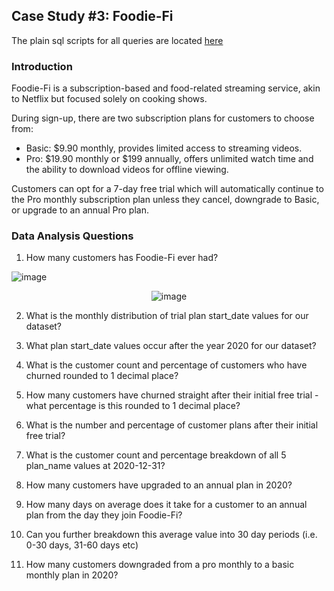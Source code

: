 
##  Case Study #3: Foodie-Fi

The plain sql scripts for all queries are located [here]()


### Introduction


Foodie-Fi is a subscription-based and food-related streaming service, akin to Netflix but focused solely on cooking shows. 

During sign-up, there are two subscription plans for customers to choose from:

- Basic: $9.90 monthly, provides limited access to streaming videos.
- Pro: $19.90 monthly or $199 annually, offers unlimited watch time and the ability to download videos for offline viewing.

Customers can opt for a 7-day free trial which will automatically continue to the Pro monthly subscription plan unless they cancel, downgrade to Basic, or upgrade to an annual Pro plan.

### Data Analysis Questions


1.	How many customers has Foodie-Fi ever had?

![image](https://github.com/GBlanch/SQL-weekly-challenges/assets/136500426/77650e9f-567e-454e-b6b4-db1b35c68708)

<p align="center">
  <img src="https://github.com/GBlanch/SQL-weekly-challenges/assets/136500426/77650e9f-567e-454e-b6b4-db1b35c68708" alt="image">
</p>



2.	What is the monthly distribution of trial plan start_date values for our dataset?


3.	What plan start_date values occur after the year 2020 for our dataset?


4.	What is the customer count and percentage of customers who have churned rounded to 1 decimal place?


5.	How many customers have churned straight after their initial free trial - what percentage is this rounded to 1 decimal place?


6.	What is the number and percentage of customer plans after their initial free trial?


7.	What is the customer count and percentage breakdown of all 5 plan_name values at 2020-12-31?


8.	How many customers have upgraded to an annual plan in 2020?


9.	How many days on average does it take for a customer to an annual plan from the day they join Foodie-Fi?

10.	Can you further breakdown this average value into 30 day periods (i.e. 0-30 days, 31-60 days etc)

11.	How many customers downgraded from a pro monthly to a basic monthly plan in 2020?


